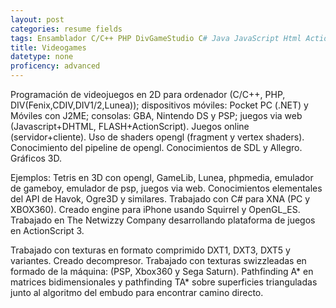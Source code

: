 ```yaml
---
layout: post
categories: resume fields
tags: Ensamblador C/C++ PHP DivGameStudio C# Java JavaScript Html ActionScript3 Opengl Shader Language XNA Squirrel OpenGL GIT SVN Juegos Algoritmia Flash Photoshop OpenSource
title: Videogames
datetype: none
proficency: advanced
---
```


Programación de videojuegos en 2D para ordenador (C/C++, PHP, DIV(Fenix,CDIV,DIV1/2,Lunea)); dispositivos móviles: Pocket PC (.NET) y Móviles con J2ME; consolas: GBA, Nintendo DS y PSP; juegos via web (Javascript+DHTML, FLASH+ActionScript). Juegos online (servidor+cliente). Uso de shaders opengl (fragment y vertex shaders). Conocimiento del pipeline de opengl. Conocimientos de SDL y Allegro. Gráficos 3D.

Ejemplos: Tetris en 3D con opengl, GameLib, Lunea, phpmedia, emulador de gameboy, emulador de psp, juegos via web. Conocimientos elementales del API de Havok, Ogre3D y similares. Trabajado con C# para XNA (PC y XBOX360). Creado engine para iPhone usando Squirrel y OpenGL_ES. Trabajado en The Netwizzy Company desarrollando plataforma de juegos en ActionScript 3.

Trabajado con texturas en formato comprimido DXT1, DXT3, DXT5 y variantes. Creado decompresor. Trabajado con texturas swizzleadas en formado de la máquina: (PSP, Xbox360 y Sega Saturn). Pathfinding A* en matrices bidimensionales y pathfinding TA* sobre superficies trianguladas junto al algoritmo del embudo para encontrar camino directo.

